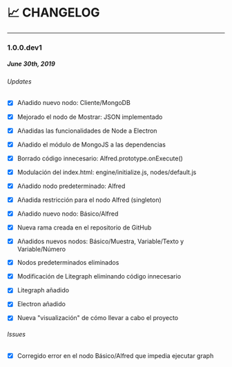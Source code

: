 # :chart_with_upwards_trend: CHANGELOG
---
### 1.0.0.dev1
##### June 30th, 2019

###### Updates
- [x] Añadido nuevo nodo: Cliente/MongoDB
- [x] Mejorado el nodo de Mostrar: JSON implementado
- [x] Añadidas las funcionalidades de Node a Electron
- [x] Añadido el módulo de MongoJS a las dependencias
- [x] Borrado código innecesario: Alfred.prototype.onExecute()

- [x] Modulación del index.html: engine/initialize.js, nodes/default.js
- [x] Añadido nodo predeterminado: Alfred
- [x] Añadida restricción para el nodo Alfred (singleton)
- [x] Añadido nuevo nodo: Básico/Alfred

- [x] Nueva rama creada en el repositorio de GitHub
- [x] Añadidos nuevos nodos: Básico/Muestra, Variable/Texto y Variable/Número
- [x] Nodos predeterminados eliminados
- [x] Modificación de Litegraph eliminando código innecesario
- [x] Litegraph añadido
- [x] Electron añadido
- [x] Nueva "visualización" de cómo llevar a cabo el proyecto

###### Issues
- [x] Corregido error en el nodo Básico/Alfred que impedia ejecutar graph